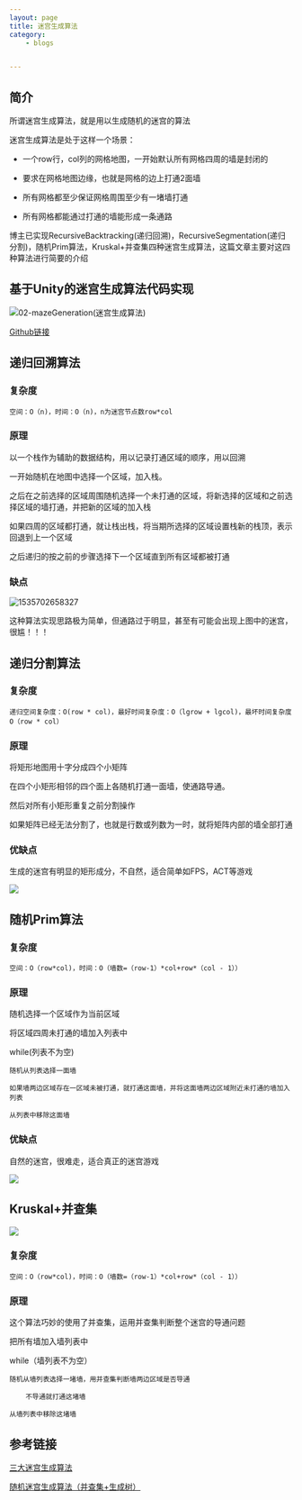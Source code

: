 ```yaml
---
layout: page
title: 迷宫生成算法
category: 
    - blogs


---
```

## 简介

所谓迷宫生成算法，就是用以生成随机的迷宫的算法

迷宫生成算法是处于这样一个场景：

-   一个row行，col列的网格地图，一开始默认所有网格四周的墙是封闭的

-   要求在网格地图边缘，也就是网格的边上打通2面墙

-   所有网格都至少保证网格周围至少有一堵墙打通

-   所有网格都能通过打通的墙能形成一条通路

博主已实现RecursiveBacktracking(递归回溯)，RecursiveSegmentation(递归分割)，随机Prim算法，Kruskal+并查集四种迷宫生成算法，这篇文章主要对这四种算法进行简要的介绍

## 基于Unity的迷宫生成算法代码实现

![02-mazeGeneration(迷宫生成算法)](http://p9sfkx5v1.bkt.clouddn.com/02-mazeGeneration.gif)

[Github链接](https://github.com/IceLanguage/LinHowe_GameAlgorithm/tree/master/Assets/Scripts/02-mazeGeneration)

## 递归回溯算法

### 复杂度 

	空间：O（n)，时间：O（n)，n为迷宫节点数row*col

### 原理

以一个栈作为辅助的数据结构，用以记录打通区域的顺序，用以回溯

一开始随机在地图中选择一个区域，加入栈。

之后在之前选择的区域周围随机选择一个未打通的区域，将新选择的区域和之前选择区域的墙打通，并把新的区域的加入栈

如果四周的区域都打通，就让栈出栈，将当期所选择的区域设置栈新的栈顶，表示回退到上一个区域

之后递归的按之前的步骤选择下一个区域直到所有区域都被打通

### 缺点

![1535702658327](http://p9sfkx5v1.bkt.clouddn.com/2018-08-31_17-18-14.png)

这种算法实现思路极为简单，但通路过于明显，甚至有可能会出现上图中的迷宫，很尴！！！

## 递归分割算法

### 复杂度 

	递归空间复杂度：O(row * col)，最好时间复杂度：O（lgrow + lgcol)，最坏时间复杂度O（row * col）

### 原理

将矩形地图用十字分成四个小矩阵

在四个小矩形相邻的四个面上各随机打通一面墙，使通路导通。

然后对所有小矩形重复之前分割操作

如果矩阵已经无法分割了，也就是行数或列数为一时，就将矩阵内部的墙全部打通

### 优缺点

生成的迷宫有明显的矩形成分，不自然，适合简单如FPS，ACT等游戏

![](http://p9sfkx5v1.bkt.clouddn.com/2018-08-31_23-06-40.png)

## 随机Prim算法

### 复杂度 

```
空间：O（row*col)，时间：O（墙数=（row-1）*col+row*（col - 1）） 
```

### 原理

随机选择一个区域作为当前区域

将区域四周未打通的墙加入列表中

while(列表不为空)

	随机从列表选择一面墙

	如果墙两边区域存在一区域未被打通，就打通这面墙，并将这面墙两边区域附近未打通的墙加入列表

	从列表中移除这面墙

### 优缺点

自然的迷宫，很难走，适合真正的迷宫游戏

![](http://p9sfkx5v1.bkt.clouddn.com/2018-08-31_23-07-09.png)	

## Kruskal+并查集

![](http://p9sfkx5v1.bkt.clouddn.com/2018-08-31_23-21-42.png)

### 复杂度 

```
空间：O（row*col)，时间：O（墙数=（row-1）*col+row*（col - 1）） 
```

### 原理

这个算法巧妙的使用了并查集，运用并查集判断整个迷宫的导通问题



把所有墙加入墙列表中

while（墙列表不为空）

	随机从墙列表选择一堵墙，用并查集判断墙两边区域是否导通

		不导通就打通这堵墙

	从墙列表中移除这堵墙

## 参考链接

[三大迷宫生成算法](https://blog.csdn.net/dark00800/article/details/76359988)

[随机迷宫生成算法（并查集+生成树）](https://blog.csdn.net/sssogs/article/details/7658940)